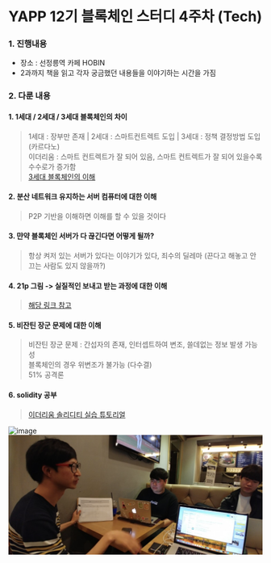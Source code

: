 # YAPP 12기 블록체인 스터디 4주차 (Tech)

### 1. 진행내용  
- 장소 : 선정릉역 카페 HOBIN  
- 2과까지 책을 읽고 각자 궁금했던 내용들을 이야기하는 시간을 가짐  

### 2. 다룬 내용  
#### 1. 1세대 / 2세대 / 3세대 블록체인의 차이  
   > 1세대 : 장부만 존재 | 2세대 : 스마트컨트렉트 도입 | 3세대 : 정책 결정방법 도입(카르다노)  
   > 이더리움 : 스마트 컨트렉트가 잘 되어 있음, 스마트 컨트렉트가 잘 되어 있을수록 수수로가 증가함  
   > [3세대 블록체인의 이해](https://www.youtube.com/watch?v=ND0KKPKvpMc)  

#### 2. 분산 네트워크 유지하는 서버 컴퓨터에 대한 이해  
   > P2P 기반을 이해하면 이해를 할 수 있을 것이다  

#### 3. 먄약 블록체인 서버가 다 끊긴다면 어떻게 될까?  
   > 항상 켜저 있는 서버가 있다는 이야기가 있다, 죄수의 딜레마 (끈다고 해놓고 안끄는 사람도 있지 않을까?)  

#### 4. 21p 그림 -> 실질적인 보내고 받는 과정에 대한 이해  
   > [해당 링크 참고](https://steemit.com/blockchain/@etainclub/blockchain-5)  

#### 5. 비잔틴 장군 문제에 대한 이해  
   > 비잔틴 장군 문제 : 간섭자의 존재, 인터셉트하여 변조, 쓸데없는 정보 발생 가능성  
   > 블록체인의 경우 위변조가 불가능 (다수결)  
   > 51% 공격론  

#### 6. solidity 공부  
   > [이더리움 솔리디티 실습 튜토리얼](https://programmers.co.kr/learn/courses/36)  

![image](https://github.com/YAPP12th/BlockChain_study/blob/master/blockchain_tech/0.Reference/photo/4_study1.png?raw=true)  
![image](https://raw.githubusercontent.com/YAPP12th/BlockChain_study/master/blockchain_tech/0.Reference/photo/4_study2.png)  
